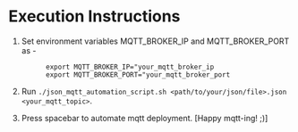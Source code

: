 # Execution Instructions
1. Set environment variables MQTT_BROKER_IP and MQTT_BROKER_PORT as -

             export MQTT_BROKER_IP="your_mqtt_broker_ip 
             export MQTT_BROKER_PORT="your_mqtt_broker_port

2. Run `./json_mqtt_automation_script.sh <path/to/your/json/file>.json <your_mqtt_topic>`.
3. Press spacebar to automate mqtt deployment.
[Happy mqtt-ing! ;)]
